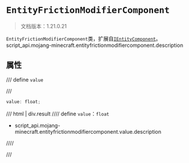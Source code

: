 # `EntityFrictionModifierComponent`

> 文档版本：1.21.0.21

`EntityFrictionModifierComponent`类，扩展自[`IEntityComponent`](./ientitycomponent.md)。script_api.mojang-minecraft.entityfrictionmodifiercomponent.description

## 属性

/// define
`value`


///

```js
value: float;
```

/// html | div.result
//// define
`value`：`float`

- script_api.mojang-minecraft.entityfrictionmodifiercomponent.value.description


////

///

